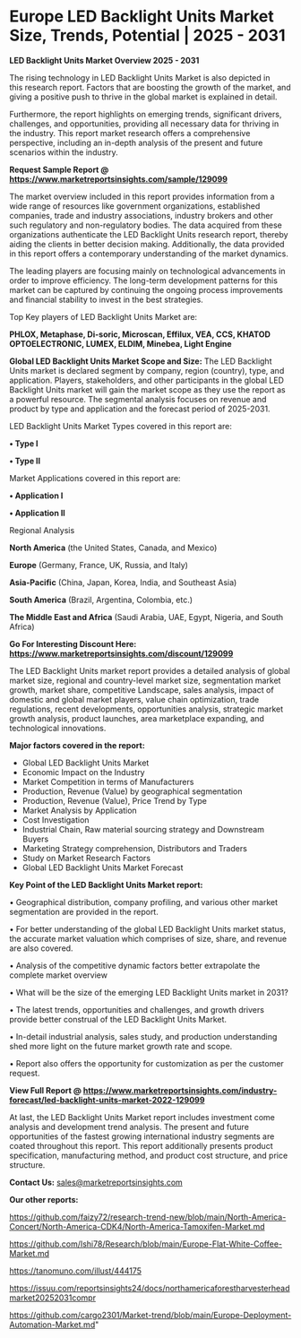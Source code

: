 # Europe LED Backlight Units Market Size, Trends, Potential | 2025 - 2031

<Strong> LED Backlight Units Market Overview 2025 - 2031</strong>

The rising technology in LED Backlight Units Market is also depicted in this research report. Factors that are boosting the growth of the market, and giving a positive push to thrive in the global market is explained in detail.

Furthermore, the report highlights on emerging trends, significant drivers, challenges, and opportunities, providing all necessary data for thriving in the industry. This report market research offers a comprehensive perspective, including an in-depth analysis of the present and future scenarios within the industry.

<strong>Request Sample Report @ <a href=https://www.marketreportsinsights.com/sample/129099>https://www.marketreportsinsights.com/sample/129099</a></strong>

The market overview included in this report provides information from a wide range of resources like government organizations, established companies, trade and industry associations, industry brokers and other such regulatory and non-regulatory bodies. The data acquired from these organizations authenticate the LED Backlight Units research report, thereby aiding the clients in better decision making. Additionally, the data provided in this report offers a contemporary understanding of the market dynamics.

The leading players are focusing mainly on technological advancements in order to improve efficiency. The long-term development patterns for this market can be captured by continuing the ongoing process improvements and financial stability to invest in the best strategies.

Top Key players of LED Backlight Units Market are:

<strong>PHLOX, Metaphase, Di-soric, Microscan, Effilux, VEA, CCS, KHATOD OPTOELECTRONIC, LUMEX, ELDIM, Minebea, Light Engine</strong>

<strong><b>Global LED Backlight Units Market Scope and Size:</b></strong>
The LED Backlight Units market is declared segment by company, region (country), type, and application. Players, stakeholders, and other participants in the global LED Backlight Units market will gain the market scope as they use the report as a powerful resource. The segmental analysis focuses on revenue and product by type and application and the forecast period of 2025-2031.

LED Backlight Units Market Types covered in this report are:

<strong>• Type I

• Type II</strong>

Market Applications covered in this report are:

<strong>• Application I

• Application II</strong> 

Regional Analysis

<strong>North America</strong> (the United States, Canada, and Mexico)

<strong>Europe</strong> (Germany, France, UK, Russia, and Italy)

<strong>Asia-Pacific</strong> (China, Japan, Korea, India, and Southeast Asia)

<strong>South America</strong> (Brazil, Argentina, Colombia, etc.)

<strong>The Middle East and Africa</strong> (Saudi Arabia, UAE, Egypt, Nigeria, and South Africa)

<strong>Go For Interesting Discount Here: <a href=https://www.marketreportsinsights.com/discount/129099>https://www.marketreportsinsights.com/discount/129099</a></strong>

The LED Backlight Units market report provides a detailed analysis of global market size, regional and country-level market size, segmentation market growth, market share, competitive Landscape, sales analysis, impact of domestic and global market players, value chain optimization, trade regulations, recent developments, opportunities analysis, strategic market growth analysis, product launches, area marketplace expanding, and technological innovations.

<strong><b>Major factors covered in the report:</b></strong>
<ul>
  <li>Global LED Backlight Units Market </li>
  <li>Economic Impact on the Industry</li>
  <li>Market Competition in terms of Manufacturers</li>
  <li>Production, Revenue (Value) by geographical segmentation</li>
  <li>Production, Revenue (Value), Price Trend by Type</li>
  <li>Market Analysis by Application</li>
  <li>Cost Investigation</li>
  <li>Industrial Chain, Raw material sourcing strategy and Downstream Buyers</li>
  <li>Marketing Strategy comprehension, Distributors and Traders</li>
  <li>Study on Market Research Factors</li>
  <li>Global LED Backlight Units Market Forecast</li>
</ul>

<strong><b>Key Point of the LED Backlight Units Market report:</b></strong>

• Geographical distribution, company profiling, and various other market segmentation are provided in the report.

• For better understanding of the global LED Backlight Units market status, the accurate market valuation which comprises of size, share, and revenue are also covered.

• Analysis of the competitive dynamic factors better extrapolate the complete market overview

• What will be the size of the emerging LED Backlight Units market in 2031?

• The latest trends, opportunities and challenges, and growth drivers provide better construal of the LED Backlight Units Market.

• In-detail industrial analysis, sales study, and production understanding shed more light on the future market growth rate and scope.

• Report also offers the opportunity for customization as per the customer request.

<strong><b>View Full Report @ <a href=https://www.marketreportsinsights.com/industry-forecast/led-backlight-units-market-2022-129099>https://www.marketreportsinsights.com/industry-forecast/led-backlight-units-market-2022-129099</a></b></strong>


At last, the LED Backlight Units Market report includes investment come analysis and development trend analysis. The present and future opportunities of the fastest growing international industry segments are coated throughout this report. This report additionally presents product specification, manufacturing method, and product cost structure, and price structure.

<strong>Contact Us:</strong>
sales@marketreportsinsights.com

<strong>Our other reports:</strong>

<a href=https://github.com/faizy72/research-trend-new/blob/main/North-America-Concert/North-America-CDK4/North-America-Tamoxifen-Market.md>https://github.com/faizy72/research-trend-new/blob/main/North-America-Concert/North-America-CDK4/North-America-Tamoxifen-Market.md</a>

<a href=https://github.com/Ishi78/Research/blob/main/Europe-Flat-White-Coffee-Market.md>https://github.com/Ishi78/Research/blob/main/Europe-Flat-White-Coffee-Market.md</a>

<a href=https://tanomuno.com/illust/444175>https://tanomuno.com/illust/444175</a>

<a href=https://issuu.com/reportsinsights24/docs/northamericaforestharvesterheadmarket20252031compr>https://issuu.com/reportsinsights24/docs/northamericaforestharvesterheadmarket20252031compr</a>

<a href=https://github.com/cargo2301/Market-trend/blob/main/Europe-Deployment-Automation-Market.md>https://github.com/cargo2301/Market-trend/blob/main/Europe-Deployment-Automation-Market.md</a>"
